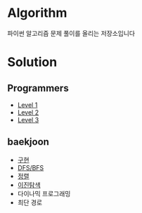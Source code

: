 # Algorithm
파이썬 알고리즘 문제 풀이를 올리는 저장소입니다

# Solution

## Programmers
- [Level 1](https://github.com/jaeeun49/Algorithm/tree/main/programmers/Level%201)
- [Level 2](https://github.com/jaeeun49/Algorithm/tree/main/programmers/Level%202)
- [Level 3](https://github.com/jaeeun49/Algorithm/tree/main/programmers/Level%203) 

## baekjoon
- [구현](https://github.com/jaeeun49/Algorithm/tree/main/baekjoon/%EA%B5%AC%ED%98%84)
- [DFS/BFS](https://github.com/jaeeun49/Algorithm/tree/main/baekjoon/DFS%2CBFS)
- [정렬](https://github.com/jaeeun49/Algorithm/tree/main/baekjoon/%EC%A0%95%EB%A0%AC)
- [이진탐색](https://github.com/jaeeun49/Algorithm/tree/main/baekjoon/%EC%9D%B4%EC%A7%84%ED%83%90%EC%83%89)
- 다이나믹 프로그래밍
- 최단 경로
